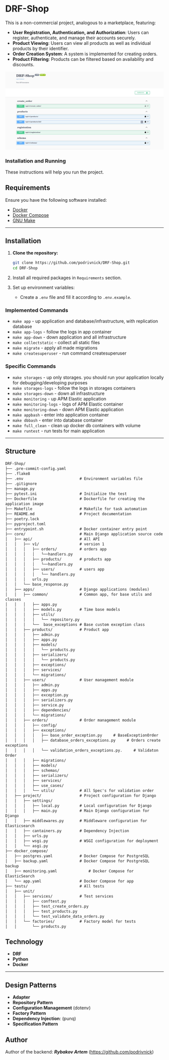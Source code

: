 # DRF-Shop

This is a non-commercial project, analogous to a marketplace, featuring:

* **User Registration, Authentication, and Authorization**: Users can register, authenticate, and manage their accounts securely.
* **Product Viewing**: Users can view all products as well as individual products by their identifier.
* **Order Creation System**: A system is implemented for creating orders.
* **Product Filtering**: Products can be filtered based on availability and discounts.


![API](images/photo_2024-08-25_00-25-07.jpg)

### Installation and Running

These instructions will help you run the project.

## Requirements

Ensure you have the following software installed:

- [Docker](https://www.docker.com/get-started)
- [Docker Compose](https://docs.docker.com/compose/install/)
- [GNU Make](https://www.gnu.org/software/make/)

___
## Installation

1. **Clone the repository:**
   ```bash
   git clone https://github.com/podrivnick/DRF-Shop.git
   cd DRF-Shop
   ```

2. Install all required packages in `Requirements` section.
3. Set up environment variables:
   - Create a `.env` file and fill it according to `.env.example`.

### Implemented Commands

* `make app` - up application and database/infrastructure, with replication database
* `make app-logs` - follow the logs in app container
* `make app-down` - down application and all infrastructure
* `make collectstatic` - collect all static files
* `make migrate` - apply all made migrations
* `make createsuperuser` - run command createsuperuser

### Specific Commands

* `make storages` - up only storages. you should run your application locally for debugging/developing purposes 
* `make storages-logs` - follow the logs in storages containers
* `make storages-down` - down all infrastructure
* `make monitoring` - up APM Elastic application
* `make monitoring-logs` - logs of APM Elastic container
* `make monitoring-down` - down APM Elastic application
* `make appbash` - enter into application container
* `make dbbash` - enter into database container
* `make full_clean` - clean up docker db containers with volume
* `make runtest` - run tests for main application

___
## Structure

```plaintext
DRF-Shop/
├── .pre-commit-config.yaml
├── .flake8
├── .env                         # Environment variables file
├── .gitignore
├── manage.py
├── pytest.ini                   # Initialize the test
├── Dockerfile                   # Dockerfile for creating the application image
├── Makefile                     # Makefile for task automation
├── README.md                    # Project documentation
├── poetry.lock
├── pyproject.toml
├── entrypoint.sh                # Docker container entry point
├── core/                        # Main Django application source code
│   ├── api/                     # All API
│   │   ├── v1/                  # version 1
│   │   │   ├── orders/          # orders app
│   │   │   │   └──handlers.py
│   │   │   ├── products/        # products app
│   │   │   │   └──handlers.py
│   │   │   ├── users/           # users app
│   │   │   │   └── handlers.py
│   │   │   urls.py
│   │   └── base_response.py
│   ├── apps/                    # Django applications (modules)
│   │   ├── common/              # Common app, for base utils and classes
│   │   │   ├── apps.py
│   │   │   ├── models.py        # Time base models
│   │   │   ├── utils/
│   │   │   │   └── repository.py
│   │   │   └──  base_exceptions # Base custom exception class
│   │   ├── products/            # Product app
│   │   │   ├── admin.py
│   │   │   ├── apps.py
│   │   │   ├── models/
│   │   │   │   └── products.py
│   │   │   ├── serializers/
│   │   │   │   └── products.py
│   │   │   ├── exceptions/
│   │   │   ├── services/
│   │   │   └── migrations/
│   │   ├── users/               # User management module
│   │   │   ├── admin.py
│   │   │   ├── apps.py
│   │   │   ├── exception.py
│   │   │   ├── serializers.py
│   │   │   ├── service.py
│   │   │   ├── dependencies/
│   │   │   └── migrations/
│   │   ├── orders/              # Order management module
│   │   │   ├── config/
│   │   │   ├── exceptions/
│   │   │   │   ├── base_order_exception.py     # BaseExceptionOrder
│   │   │   │   ├── database_orders_exceptions.py     # Orders create exceptions
│   │   │   │   └── validation_orders_exceptions.py.     # Validaton Order
│   │   │   ├── migrations/
│   │   │   ├── models/
│   │   │   ├── schemas/
│   │   │   ├── serializers/
│   │   │   ├── services/
│   │   │   ├── use_cases/
│   │   │   └── utils/           # All Spec's for validation order
│   ├── project/                 # Project configuration for Django
│   │   ├── settings/
│   │   │   ├── local.py         # Local configuration for Django
│   │   │   ├── main.py          # Main Django configuration for Django
│   │   ├── middlewares.py       # Middleware configuration for Elasticsearch
│   │   ├── cantainers.py        # Dependency Injection
│   │   ├── urls.py
│   │   ├── wsgi.py              # WSGI configuration for deployment
│   │   └── asgi.py
├── docker_compose/
│   ├── postgres.yaml            # Docker Compose for PostgreSQL
│   ├── backup.yaml              # Docker Compose for PostgreSQL backup
│   ├── monitoring.yaml              # Docker Compose for ElasticSearch
│   └── app.yaml                 # Docker Compose for app
├── tests/                       # All tests
│   ├── unit/
│   │   ├── services/            # Test services
│   │   │   ├── conftest.py
│   │   │   ├── test_create_orders.py
│   │   │   ├── test_products.py
│   │   │   └── test_validate_data_orders.py
│   │   └── factories/           # Factory model for tests
│   │       └── products.py
```

## Technology
+ **DRF**
+ **Python**
+ **Docker**

___
## Design Patterns
+ **Adapter**
+ **Repository Pattern**
+ **Configuration Management** (dotenv)
+ **Factory Pattern**
+ **Dependency Injection**: (punq)
+ **Specification Pattern**

## Author
Author of the backend: ***Rybakov Artem***  (https://github.com/podrivnick)